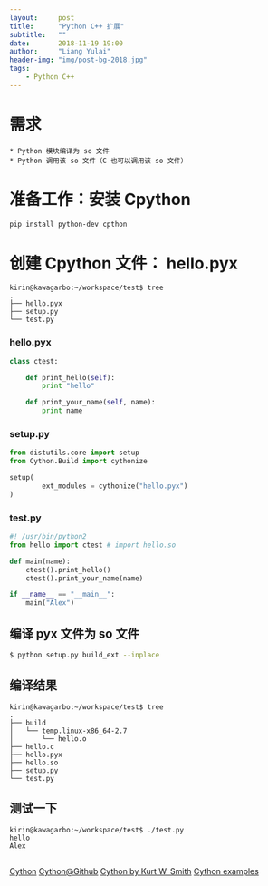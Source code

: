```yaml
---
layout:     post
title:      "Python C++ 扩展"
subtitle:   ""
date:       2018-11-19 19:00
author:     "Liang Yulai"
header-img: "img/post-bg-2018.jpg"
tags:
    - Python C++
---
```


# 需求

    * Python 模块编译为 so 文件
    * Python 调用该 so 文件（C 也可以调用该 so 文件）

# 准备工作：安装 Cpython

```bash
pip install python-dev cpthon
```

# 创建 Cpython 文件： hello.pyx

```
kirin@kawagarbo:~/workspace/test$ tree
.
├── hello.pyx
├── setup.py
└── test.py

```

### hello.pyx

```python
class ctest:

    def print_hello(self):
        print "hello"

    def print_your_name(self, name):
        print name
```

### setup.py

```python
from distutils.core import setup
from Cython.Build import cythonize

setup(
        ext_modules = cythonize("hello.pyx")
)
```

### test.py

```python
#! /usr/bin/python2
from hello import ctest # import hello.so

def main(name):
    ctest().print_hello()
    ctest().print_your_name(name)

if __name__ == "__main__":
    main("Alex")
```


## 编译 pyx 文件为 so 文件

```bash
$ python setup.py build_ext --inplace
```

## 编译结果

```
kirin@kawagarbo:~/workspace/test$ tree
.
├── build
│   └── temp.linux-x86_64-2.7
│       └── hello.o
├── hello.c
├── hello.pyx
├── hello.so
├── setup.py
└── test.py
```

## 测试一下

```
kirin@kawagarbo:~/workspace/test$ ./test.py
hello
Alex
```

## 

[Cython](https://cython.org/)
[Cython@Github](https://github.com/cython/cython)
[Cython by Kurt W. Smith](https://www.safaribooksonline.com/library/view/cython/9781491901731/)
[Cython examples](https://github.com/cythonbook/examples)

